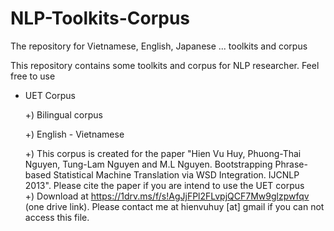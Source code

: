 # NLP-Toolkits-Corpus
The repository for Vietnamese, English, Japanese ... toolkits and corpus

This repository contains some toolkits and corpus for NLP researcher. Feel free to use


- UET Corpus 
	
    +) Bilingual corpus
	
    +) English - Vietnamese
	
    +) This corpus is created for the paper "Hien Vu Huy, Phuong-Thai Nguyen, Tung-Lam Nguyen and M.L Nguyen. Bootstrapping Phrase-based Statistical Machine Translation via WSD Integration. IJCNLP 2013". Please cite the paper if you are intend to use the UET corpus
    
	+) Download at https://1drv.ms/f/s!AgJjFPl2FLvpjQCF7Mw9glzpwfqv (one drive link). Please contact me at hienvuhuy [at] gmail if you can not access this file.
   
